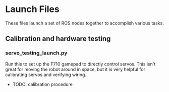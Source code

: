 # Launch Files

These files launch a set of ROS nodes together to accomplish various tasks.

## Calibration and hardware testing

### servo_testing_launch.py

Run this to set up the F710 gamepad to directly control servos. This isn't great for moving the robot around in space, but it is very helpful for calibrating servos and verifying wiring.

* TODO: calibration procedure